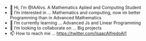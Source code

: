 - 👋 Hi, I’m @IAAlvs. A Mathematics Aplied and Computing Student
- 👀 I’m interested in ... Mathematics and computing, now im better Programming than in Advanced Mathematics
- 🌱 I’m currently learning ... Advanced Js and Linear Programming
- 💞️ I’m looking to collaborate on ... Big projects 
- 📫 How to reach me ... https://twitter.com/IsaacAlfredoAl1

<!---
IAAlvs/IAAlvs is a ✨ special ✨ repository because its `README.md` (this file) appears on your GitHub profile.
You can click the Preview link to take a look at your changes.
--->
